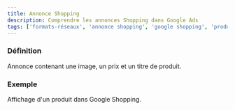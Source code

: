 ```yaml
---
title: Annonce Shopping
description: Comprendre les annonces Shopping dans Google Ads
tags: ['formats-réseaux', 'annonce shopping', 'google shopping', 'produits', 'e-commerce', 'annonces produit', 'google ads']
---
```


### Définition
Annonce contenant une image, un prix et un titre de produit.

### Exemple
Affichage d'un produit dans Google Shopping.